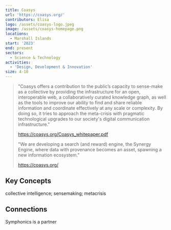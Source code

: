 ```yaml
---
title: Coasys
url: 'https://coasys.org/'
contributors: Elisa
logo: /assets/coasys-logo.jpeg
image: /assets/coasys-homepage.png
locations:
  - Marshall Islands
start: '2023'
end: present
sectors:
  - Science & Technology
activities:
  - 'Design, Development & Innovation'
size: 4-10
---
```

> "Coasys offers a contribution to the public’s capacity to sense-make as a collective by providing the infrastructure for an open, interoperable web, a collaboratively curated knowledge graph, as well as the tools to improve our ability to find and share reliable information and coordinate effectively at any scale or complexity.  By doing so, it tries to approach the meta-crisis with pragmatic technological upgrades to our society's digital communication infrastructure."
> 
> https://coasys.org/Coasys_whitepaper.pdf 
> 
> "We are developing a search (and reward) engine, the Synergy Engine, where data with provenance becomes an asset, spawning a new information ecosystem."
> 
> https://coasys.org/

## Key Concepts

collective intelligence; sensemaking; metacrisis

## Connections

Symphonics is a partner
